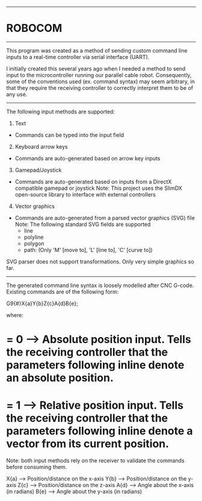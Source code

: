 ***************************************
#		ROBOCOM
***************************************
This program was created as a method of sending custom command line inputs to a real-time controller via serial interface (UART). 

I initially created this several years ago when I needed a method to send input to the microcontroller running our parallel cable robot. Consequently, some of the conventions used (ex. command syntax) may seem arbitrary, in that they require the receiving controller to correctly interpret them to be of any use.

---------------------------------------
The following input methods are supported:

1) Text 
- Commands can be typed into the input field

2) Keyboard arrow keys
- Commands are auto-generated based on arrow key inputs

3) Gamepad/Joystick
- Commands are auto-generated based on inputs from a DirectX compatible gamepad or joystick
Note: This project uses the SlimDX open-source library to interface with external controllers

4) Vector graphics
- Commands are auto-generated from a parsed vector graphics (SVG) file
Note: The following standard SVG fields are supported
	- line
	- polyline
	- polygon
	- path: (Only 'M' [move to], 'L' [line to], 'C' [curve to])

SVG parser does not support transformations. Only very simple graphics so far.

---------------------------------------
The generated command line syntax is loosely modelled after CNC G-code.
Existing commands are of the following form:

G9{#}X{a}Y{b}Z{c}A{d}B{e};

where:
# = 0 --> Absolute position input. Tells the receiving controller that the parameters following inline denote an absolute position.
# = 1 --> Relative position input. Tells the receiving controller that the parameters following inline denote a vector from its current position.

Note: both input methods rely on the receiver to validate the commands before consuming them.

X{a} --> Position/distance on the x-axis
Y{b} --> Position/distance on the y-axis
Z{c} --> Position/distance on the z-axis
A{d} --> Angle about the x-axis (in radians)
B{e} --> Angle about the y-axis (in radians)
